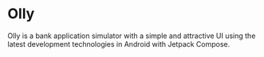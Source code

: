 # Olly
Olly is a bank application simulator with a simple and attractive UI using the latest development technologies in Android with Jetpack Compose.
